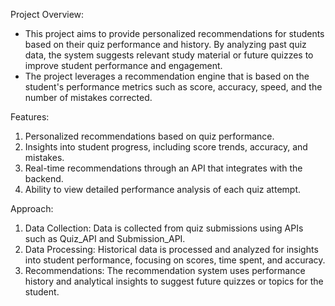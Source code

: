Project Overview:
- This project aims to provide personalized recommendations for students based on their quiz performance and history. By analyzing past quiz data, the system suggests relevant study material or future quizzes to improve student performance and engagement.
- The project leverages a recommendation engine that is based on the student's performance metrics such as score, accuracy, speed, and the number of mistakes corrected.

Features:
1. Personalized recommendations based on quiz performance.
2. Insights into student progress, including score trends, accuracy, and mistakes.
3. Real-time recommendations through an API that integrates with the backend.
4. Ability to view detailed performance analysis of each quiz attempt.
   
Approach:
1. Data Collection: Data is collected from quiz submissions using APIs such as Quiz_API and Submission_API.
2. Data Processing: Historical data is processed and analyzed for insights into student performance, focusing on scores, time spent, and accuracy.
3. Recommendations: The recommendation system uses performance history and analytical insights to suggest future quizzes or topics for the student.
